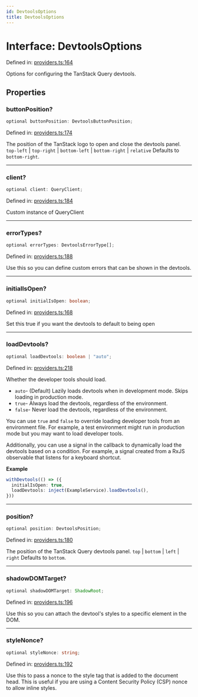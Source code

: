 ```yaml
---
id: DevtoolsOptions
title: DevtoolsOptions
---
```


<!-- DO NOT EDIT: this page is autogenerated from the type comments -->

# Interface: DevtoolsOptions

Defined in: [providers.ts:164](https://github.com/TanStack/query/blob/main/packages/angular-query-experimental/src/providers.ts#L164)

Options for configuring the TanStack Query devtools.

## Properties

### buttonPosition?

```ts
optional buttonPosition: DevtoolsButtonPosition;
```

Defined in: [providers.ts:174](https://github.com/TanStack/query/blob/main/packages/angular-query-experimental/src/providers.ts#L174)

The position of the TanStack logo to open and close the devtools panel.
`top-left` | `top-right` | `bottom-left` | `bottom-right` | `relative`
Defaults to `bottom-right`.

---

### client?

```ts
optional client: QueryClient;
```

Defined in: [providers.ts:184](https://github.com/TanStack/query/blob/main/packages/angular-query-experimental/src/providers.ts#L184)

Custom instance of QueryClient

---

### errorTypes?

```ts
optional errorTypes: DevtoolsErrorType[];
```

Defined in: [providers.ts:188](https://github.com/TanStack/query/blob/main/packages/angular-query-experimental/src/providers.ts#L188)

Use this so you can define custom errors that can be shown in the devtools.

---

### initialIsOpen?

```ts
optional initialIsOpen: boolean;
```

Defined in: [providers.ts:168](https://github.com/TanStack/query/blob/main/packages/angular-query-experimental/src/providers.ts#L168)

Set this true if you want the devtools to default to being open

---

### loadDevtools?

```ts
optional loadDevtools: boolean | "auto";
```

Defined in: [providers.ts:218](https://github.com/TanStack/query/blob/main/packages/angular-query-experimental/src/providers.ts#L218)

Whether the developer tools should load.

- `auto`- (Default) Lazily loads devtools when in development mode. Skips loading in production mode.
- `true`- Always load the devtools, regardless of the environment.
- `false`- Never load the devtools, regardless of the environment.

You can use `true` and `false` to override loading developer tools from an environment file.
For example, a test environment might run in production mode but you may want to load developer tools.

Additionally, you can use a signal in the callback to dynamically load the devtools based on a condition. For example,
a signal created from a RxJS observable that listens for a keyboard shortcut.

**Example**

```ts
withDevtools(() => ({
  initialIsOpen: true,
  loadDevtools: inject(ExampleService).loadDevtools(),
}))
```

---

### position?

```ts
optional position: DevtoolsPosition;
```

Defined in: [providers.ts:180](https://github.com/TanStack/query/blob/main/packages/angular-query-experimental/src/providers.ts#L180)

The position of the TanStack Query devtools panel.
`top` | `bottom` | `left` | `right`
Defaults to `bottom`.

---

### shadowDOMTarget?

```ts
optional shadowDOMTarget: ShadowRoot;
```

Defined in: [providers.ts:196](https://github.com/TanStack/query/blob/main/packages/angular-query-experimental/src/providers.ts#L196)

Use this so you can attach the devtool's styles to a specific element in the DOM.

---

### styleNonce?

```ts
optional styleNonce: string;
```

Defined in: [providers.ts:192](https://github.com/TanStack/query/blob/main/packages/angular-query-experimental/src/providers.ts#L192)

Use this to pass a nonce to the style tag that is added to the document head. This is useful if you are using a Content Security Policy (CSP) nonce to allow inline styles.
